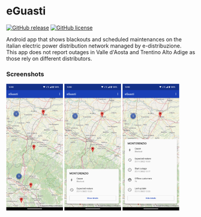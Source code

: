 # eGuasti

[![GitHub release](https://img.shields.io/github/release/Alberto97/eGuasti)](https://github.com/Alberto97/eGuasti/releases/latest)
[![GitHub license](https://img.shields.io/github/license/Alberto97/eGuasti)](https://github.com/Alberto97/eGuasti/blob/master/LICENSE)

Android app that shows blackouts and scheduled maintenances on the italian electric power distribution network managed by e-distribuzione.\
This app does not report outages in Valle d'Aosta and Trentino Alto Adige as those rely on different distributors.

### Screenshots

<img src="art/app_1.png" width="30%"> <img src="art/app_2.png" width="30%"> <img src="art/app_3.png" width="30%">

